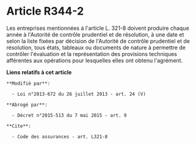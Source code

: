 # Article R344-2

Les entreprises mentionnées à l'article L. 321-8 doivent produire chaque année à l'Autorité de contrôle prudentiel et de
résolution, à une date et selon la liste fixées par décision de l'Autorité de contrôle prudentiel et de résolution, tous
états, tableaux ou documents de nature à permettre de contrôler l'évaluation et la représentation des provisions techniques
afférentes aux opérations pour lesquelles elles ont obtenu l'agrément.

**Liens relatifs à cet article**

	**Modifié par**:

	  - Loi n°2013-672 du 26 juillet 2013 - art. 24 (V)

	**Abrogé par**:

	  - Décret n°2015-513 du 7 mai 2015 - art. 9

	**Cite**:

	  - Code des assurances - art. L321-8
